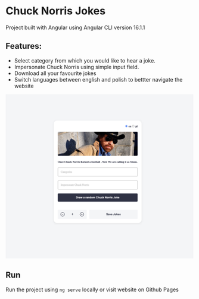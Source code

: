 # Chuck Norris Jokes
Project built with Angular using Angular CLI version 16.1.1

## Features:
- Select category from which you would like to hear a joke.
- Impersonate Chuck Norris using simple input field.
- Download all your favourite jokes
- Switch languages between english and polish to bettter navigate the website

![Chuck Norris](readmeImage.png "Title")

## Run
Run the project using <code>ng serve</code> locally or visit website on Github Pages
